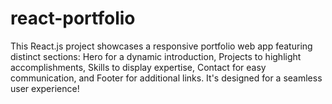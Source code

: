 # react-portfolio
This React.js project showcases a responsive portfolio web app featuring distinct sections: Hero for a dynamic introduction, Projects to highlight accomplishments, Skills to display expertise, Contact for easy communication, and Footer for additional links. It's designed for a seamless user experience!
